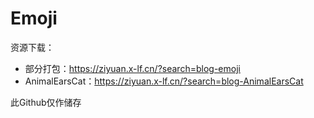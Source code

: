 # Emoji

资源下载：

- 部分打包：https://ziyuan.x-lf.cn/?search=blog-emoji
- AnimalEarsCat：https://ziyuan.x-lf.cn/?search=blog-AnimalEarsCat

此Github仅作储存